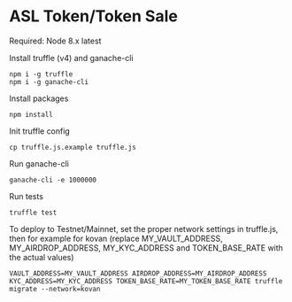 # ASL Token/Token Sale 

Required: Node 8.x latest

Install truffle (v4) and ganache-cli
```
npm i -g truffle
npm i -g ganache-cli
```

Install packages
```
npm install
```

Init truffle config
```
cp truffle.js.example truffle.js
```

Run ganache-cli
```
ganache-cli -e 1000000
```

Run tests
```
truffle test
```

To deploy to Testnet/Mainnet, set the proper network settings in truffle.js, then for example for kovan (replace MY_VAULT_ADDRESS, MY_AIRDROP_ADDRESS, MY_KYC_ADDRESS and TOKEN_BASE_RATE with the actual values)
```
VAULT_ADDRESS=MY_VAULT_ADDRESS AIRDROP_ADDRESS=MY_AIRDROP_ADDRESS KYC_ADDRESS=MY_KYC_ADDRESS TOKEN_BASE_RATE=MY_TOKEN_BASE_RATE truffle migrate --network=kovan
```